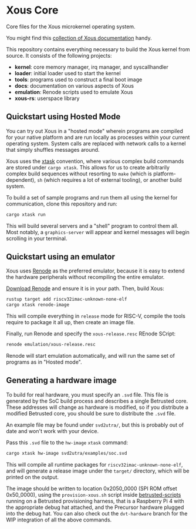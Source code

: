 # Xous Core

Core files for the Xous microkernel operating system.

You might find this [collection of Xous documentation](https://github.com/betrusted-io/betrusted-wiki/wiki/Xous-Documentation) handy.

This repository contains everything necessary to build the Xous kernel
from source.  It consists of the following projects:

* **kernel**: core memory manager, irq manager, and syscallhandler
* **loader**: initial loader used to start the kernel
* **tools**: programs used to construct a final boot image
* **docs**: documentation on various aspects of Xous
* **emulation**: Renode scripts used to emulate Xous
* **xous-rs**: userspace library

## Quickstart using Hosted Mode

You can try out Xous in a "hosted mode" wherein programs are compiled
for your native platform and are run locally as processes within your
current operating system. System calls are replaced with network calls
to a kernel that simply shuffles messages around.

Xous uses the [xtask](https://github.com/matklad/cargo-xtask/) convention,
where various complex build commands are stored under `cargo xtask`.
This allows for us to create arbitrarily complex build sequences
without resorting to `make` (which is platform-dependent),
`sh` (which requires a lot of external tooling), or another build
system.

To build a set of sample programs and run them all using the
kernel for communication, clone this repository and run:

```sh
cargo xtask run
```

This will build several servers and a "shell" program to control them
all. Most notably, a `graphics-server` will appear and kernel messages
will begin scrolling in your terminal.

## Quickstart using an emulator

Xous uses [Renode](https://renode.io/) as the preferred emulator, because
it is easy to extend the hardware peripherals without recompiling the
entire emulator.

[Download Renode](https://renode.io/#downloads) and ensure it is in your path.
Then, build Xous:

```sh
rustup target add riscv32imac-unknown-none-elf
cargo xtask renode-image
```

This will compile everything in `release` mode for RISC-V, compile the tools
require to package it all up, then create an image file.

Finally, run Renode and specify the `xous-release.resc` REnode SCript:

```sh
renode emulation/xous-release.resc
```

Renode will start emulation automatically, and will run the same set of programs
as in "Hosted mode".

## Generating a hardware image

To build for real hardware, you must specify an `.svd` file. This
file is generated by the SoC build process and describes a single
Betrusted core. These addresses will change as hardware is modified,
so if you distribute a modified Betrusted core, you should be sure
to distribute the `.svd` file.

An example file may be found under `svd2utra/`, but this is probably
out of date and won't work with your device.

Pass this `.svd` file to the `hw-image` `xtask` command:

```sh
cargo xtask hw-image svd2utra/examples/soc.svd
```

This will compile all runtime packages for `riscv32imac-unknown-none-elf`, and
will generate a release image under the `target/` directory, which will be printed
on the output.

The image should be written to location 0x2050_0000 (SPI ROM offset 0x50_0000), using
the `provision-xous.sh` script inside [betrusted-scripts](https://github.com/betrusted-io/betrusted-scripts/blob/master/provision-xous.sh)
running on a Betrusted provisioning harness, that is a Raspberry Pi 4 with the appropriate debug hat attached, and the Precursor hardware plugged into the debug hat. You can also check out the `dvt-hardware` branch for the WIP integration of all the above commands.
